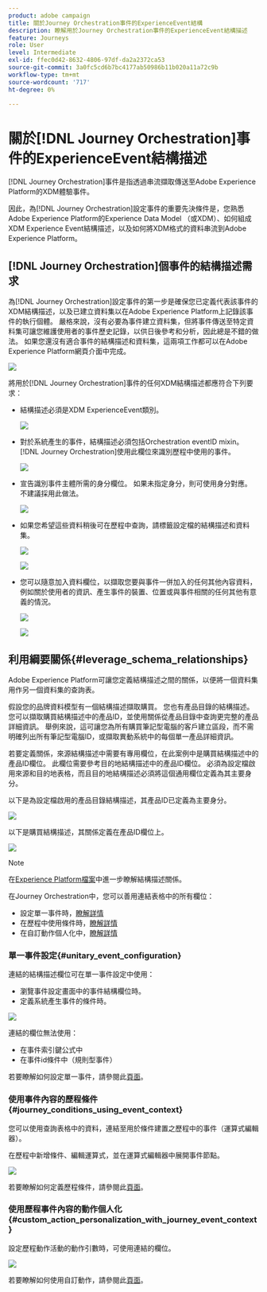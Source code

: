 ```yaml
---
product: adobe campaign
title: 關於Journey Orchestration事件的ExperienceEvent結構
description: 瞭解用於Journey Orchestration事件的ExperienceEvent結構描述
feature: Journeys
role: User
level: Intermediate
exl-id: ffec0d42-8632-4806-97df-da2a2372ca53
source-git-commit: 3a0fc5cd6b7bc4177ab50986b11b020a11a72c9b
workflow-type: tm+mt
source-wordcount: '717'
ht-degree: 0%

---
```


# 關於[!DNL Journey Orchestration]事件的ExperienceEvent結構描述

[!DNL Journey Orchestration]事件是指透過串流擷取傳送至Adobe Experience Platform的XDM體驗事件。

因此，為[!DNL Journey Orchestration]設定事件的重要先決條件是，您熟悉Adobe Experience Platform的Experience Data Model （或XDM）、如何組成XDM Experience Event結構描述，以及如何將XDM格式的資料串流到Adobe Experience Platform。

## [!DNL Journey Orchestration]個事件的結構描述需求

為[!DNL Journey Orchestration]設定事件的第一步是確保您已定義代表該事件的XDM結構描述，以及已建立資料集以在Adobe Experience Platform上記錄該事件的執行個體。 嚴格來說，沒有必要為事件建立資料集，但將事件傳送至特定資料集可讓您維護使用者的事件歷史記錄，以供日後參考和分析，因此總是不錯的做法。 如果您還沒有適合事件的結構描述和資料集，這兩項工作都可以在Adobe Experience Platform網頁介面中完成。

![](../assets/schema1.png)

將用於[!DNL Journey Orchestration]事件的任何XDM結構描述都應符合下列要求：

* 結構描述必須是XDM ExperienceEvent類別。

  ![](../assets/schema2.png)

* 對於系統產生的事件，結構描述必須包括Orchestration eventID mixin。 [!DNL Journey Orchestration]使用此欄位來識別歷程中使用的事件。

  ![](../assets/schema3.png)

* 宣告識別事件主體所需的身分欄位。 如果未指定身分，則可使用身分對應。 不建議採用此做法。

  ![](../assets/schema4.png)

* 如果您希望這些資料稍後可在歷程中查詢，請標籤設定檔的結構描述和資料集。

  ![](../assets/schema5.png)

  ![](../assets/schema6.png)

* 您可以隨意加入資料欄位，以擷取您要與事件一併加入的任何其他內容資料，例如關於使用者的資訊、產生事件的裝置、位置或與事件相關的任何其他有意義的情況。

  ![](../assets/schema7.png)

  ![](../assets/schema8.png)

## 利用綱要關係{#leverage_schema_relationships}

Adobe Experience Platform可讓您定義結構描述之間的關係，以便將一個資料集用作另一個資料集的查詢表。

假設您的品牌資料模型有一個結構描述擷取購買。 您也有產品目錄的結構描述。 您可以擷取購買結構描述中的產品ID，並使用關係從產品目錄中查詢更完整的產品詳細資訊。 舉例來說，這可讓您為所有購買筆記型電腦的客戶建立區段，而不需明確列出所有筆記型電腦ID，或擷取異動系統中的每個單一產品詳細資訊。

若要定義關係，來源結構描述中需要有專用欄位，在此案例中是購買結構描述中的產品ID欄位。 此欄位需要參考目的地結構描述中的產品ID欄位。 必須為設定檔啟用來源和目的地表格，而且目的地結構描述必須將這個通用欄位定義為其主要身分。

以下是為設定檔啟用的產品目錄結構描述，其產品ID已定義為主要身分。

![](../assets/schema9.png)

以下是購買結構描述，其關係定義在產品ID欄位上。

![](../assets/schema10.png)

>[!NOTE]
>
>在[Experience Platform檔案](https://experienceleague.adobe.com/docs/platform-learn/tutorials/schemas/configure-relationships-between-schemas.html?lang=en)中進一步瞭解結構描述關係。

在Journey Orchestration中，您可以善用連結表格中的所有欄位：

* 設定單一事件時，[瞭解詳情](../event/experience-event-schema.md#unitary_event_configuration)
* 在歷程中使用條件時，[瞭解詳情](../event/experience-event-schema.md#journey_conditions_using_event_context)
* 在自訂動作個人化中，[瞭解詳情](../event/experience-event-schema.md#custom_action_personalization_with_journey_event_context)

### 單一事件設定{#unitary_event_configuration}

連結的結構描述欄位可在單一事件設定中使用：

* 瀏覽事件設定畫面中的事件結構欄位時。
* 定義系統產生事件的條件時。

![](../assets/schema11.png)

連結的欄位無法使用：

* 在事件索引鍵公式中
* 在事件id條件中（規則型事件）

若要瞭解如何設定單一事件，請參閱此[頁面](../event/about-creating.md)。

### 使用事件內容的歷程條件{#journey_conditions_using_event_context}

您可以使用查詢表格中的資料，連結至用於條件建置之歷程中的事件（運算式編輯器）。

在歷程中新增條件、編輯運算式，並在運算式編輯器中展開事件節點。

![](../assets/schema12.png)

若要瞭解如何定義歷程條件，請參閱此[頁面](../building-journeys/condition-activity.md)。

### 使用歷程事件內容的動作個人化{#custom_action_personalization_with_journey_event_context}

設定歷程動作活動的動作引數時，可使用連結的欄位。

![](../assets/schema13.png)

若要瞭解如何使用自訂動作，請參閱此[頁面](../building-journeys/using-custom-actions.md)。

